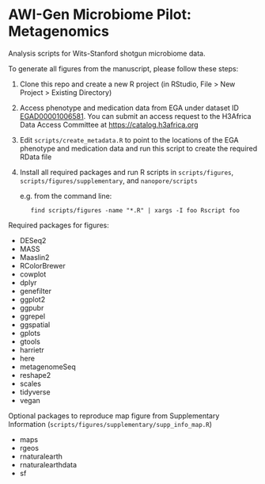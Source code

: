 # AWI-Gen Microbiome Pilot: Metagenomics

Analysis scripts for Wits-Stanford shotgun microbiome data.

To generate all figures from the manuscript, please follow these steps:

1. Clone this repo and create a new R project (in RStudio, File > New Project > Existing Directory)
2. Access phenotype and medication data from EGA under dataset ID [EGAD00001006581](https://ega-archive.org/datasets/EGAD00001006581). You can submit an access request to the H3Africa Data Access Committee at https://catalog.h3africa.org
3. Edit `scripts/create_metadata.R` to point to the locations of the EGA phenotype and medication data and run this script to create the required RData file
4. Install all required packages and run R scripts in `scripts/figures`, `scripts/figures/supplementary`, and `nanopore/scripts`

     e.g. from the command line:

          find scripts/figures -name "*.R" | xargs -I foo Rscript foo

Required packages for figures:

* DESeq2
* MASS
* Maaslin2
* RColorBrewer
* cowplot
* dplyr
* genefilter
* ggplot2
* ggpubr
* ggrepel
* ggspatial
* gplots
* gtools
* harrietr
* here
* metagenomeSeq
* reshape2
* scales
* tidyverse
* vegan

Optional packages to reproduce map figure from Supplementary Information (`scripts/figures/supplementary/supp_info_map.R`)
* maps
* rgeos
* rnaturalearth
* rnaturalearthdata
* sf
